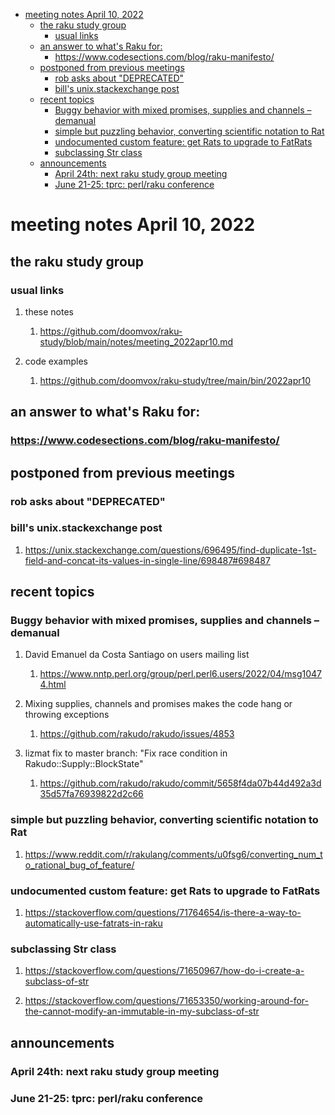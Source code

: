 - [meeting notes April 10, 2022](#orgb8941db)
  - [the raku study group](#org046e79a)
    - [usual links](#orgbe28d17)
  - [an answer to what's Raku for:](#orgdfd7755)
    - [<https://www.codesections.com/blog/raku-manifesto/>](#org9d4b17c)
  - [postponed from previous meetings](#orge360e5b)
    - [rob asks about "DEPRECATED"](#orgcade33d)
    - [bill's unix.stackexchange post](#orga4f3b07)
  - [recent topics](#orgf7b0712)
    - [Buggy behavior with mixed promises, supplies and channels &#x2013; demanual](#org71e4d07)
    - [simple but puzzling behavior, converting scientific notation to Rat](#org5bf918b)
    - [undocumented custom feature: get Rats to upgrade to FatRats](#org7e48e2f)
    - [subclassing Str class](#orged3b22f)
  - [announcements](#orga6be8e8)
    - [April 24th: next raku study group meeting](#org54a25f9)
    - [June 21-25: tprc: perl/raku conference](#orgde3b6be)


<a id="orgb8941db"></a>

# meeting notes April 10, 2022


<a id="org046e79a"></a>

## the raku study group


<a id="orgbe28d17"></a>

### usual links

1.  these notes

    1.  <https://github.com/doomvox/raku-study/blob/main/notes/meeting_2022apr10.md>

2.  code examples

    1.  <https://github.com/doomvox/raku-study/tree/main/bin/2022apr10>


<a id="orgdfd7755"></a>

## an answer to what's Raku for:


<a id="org9d4b17c"></a>

### <https://www.codesections.com/blog/raku-manifesto/>


<a id="orge360e5b"></a>

## postponed from previous meetings


<a id="orgcade33d"></a>

### rob asks about "DEPRECATED"


<a id="orga4f3b07"></a>

### bill's unix.stackexchange post

1.  <https://unix.stackexchange.com/questions/696495/find-duplicate-1st-field-and-concat-its-values-in-single-line/698487#698487>


<a id="orgf7b0712"></a>

## recent topics


<a id="org71e4d07"></a>

### Buggy behavior with mixed promises, supplies and channels &#x2013; demanual

1.  David Emanuel da Costa Santiago on users mailing list

    1.  <https://www.nntp.perl.org/group/perl.perl6.users/2022/04/msg10474.html>

2.  Mixing supplies, channels and promises makes the code hang or throwing exceptions

    1.  <https://github.com/rakudo/rakudo/issues/4853>

3.  lizmat fix to master branch: "Fix race condition in Rakudo::Supply::BlockState"

    1.  <https://github.com/rakudo/rakudo/commit/5658f4da07b44d492a3d35d57fa76939822d2c66>


<a id="org5bf918b"></a>

### simple but puzzling behavior, converting scientific notation to Rat

1.  <https://www.reddit.com/r/rakulang/comments/u0fsg6/converting_num_to_rational_bug_of_feature/>


<a id="org7e48e2f"></a>

### undocumented custom feature: get Rats to upgrade to FatRats

1.  <https://stackoverflow.com/questions/71764654/is-there-a-way-to-automatically-use-fatrats-in-raku>


<a id="orged3b22f"></a>

### subclassing Str class

1.  <https://stackoverflow.com/questions/71650967/how-do-i-create-a-subclass-of-str>

2.  <https://stackoverflow.com/questions/71653350/working-around-for-the-cannot-modify-an-immutable-in-my-subclass-of-str>


<a id="orga6be8e8"></a>

## announcements


<a id="org54a25f9"></a>

### April 24th: next raku study group meeting


<a id="orgde3b6be"></a>

### June 21-25: tprc: perl/raku conference
